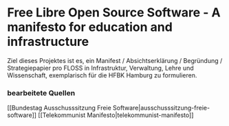 # Free Libre Open Source Software - A manifesto for education and infrastructure

Ziel dieses Projektes ist es, ein Manifest / Absichtserklärung / Begründung / Strategiepapier pro FLOSS in Infrastruktur, Verwaltung, Lehre und Wissenschaft, exemplarisch für die HFBK Hamburg zu formulieren.

<h3> bearbeitete Quellen </h3>

[[Bundestag Ausschusssitzung Freie Software|ausschusssitzung-freie-software]]
[[Telekommunist Manifesto|telekommunist-manifesto]]